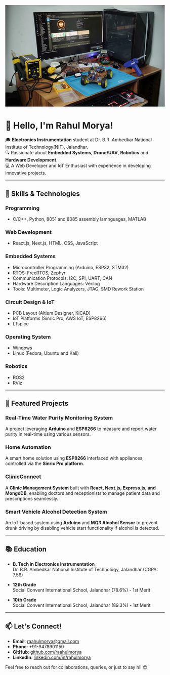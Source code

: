 ![Work Desk](Desk.jpg)
# 👋 Hello, I'm Rahul Morya!  

🎓 **Electronics Instrumentation** student at Dr. B.R. Ambedkar National Institute of Technology(NIT), Jalandhar.  
🔍 Passionate about **Embedded Systems**, **Drone/UAV**, **Robotics** and **Hardware Development**.  
💻 A Web Developer and IoT Enthusiast with experience in developing innovative projects.  

---

## 🚀 Skills & Technologies  

### Programming  
- C/C++, Python, 8051 and 8085 assembly lamnguages, MATLAB  

### Web Development  
- React.js, Next.js, HTML, CSS, JavaScript  

### Embedded Systems  
- Microcontroller Programming (Arduino, ESP32, STM32)  
- RTOS: FreeRTOS, Zephyr  
- Communication Protocols: I2C, SPI, UART, CAN  
- Hardware Description Languages: Verilog  
- Tools: Multimeter, Logic Analyzers, JTAG, SMD Rework Station  

### Circuit Design & IoT  
- PCB Layout (Altium Designer, KiCAD)  
- IoT Platforms (Sinric Pro, AWS IoT, ESP8266)
- LTspice
  
### Operating System
- Windows
- Linux (Fedora, Ubuntu and Kali)

### Robotics
- ROS2
- RViz
---

## 🌟 Featured Projects  

### Real-Time Water Purity Monitoring System  
A project leveraging **Arduino** and **ESP8266** to measure and report water purity in real-time using various sensors.  

### Home Automation  
A smart home solution using **ESP8266** interfaced with appliances, controlled via the **Sinric Pro platform**.  

### ClinicConnect  
A **Clinic Management System** built with **React, Next.js, Express.js, and MongoDB**, enabling doctors and receptionists to manage patient data and prescriptions seamlessly.  

### Smart Vehicle Alcohol Detection System  
An IoT-based system using **Arduino** and **MQ3 Alcohol Sensor** to prevent drunk driving by disabling vehicle start functionality if alcohol is detected.  



---


## 📚 Education  

- **B. Tech in Electronics Instrumentation**  
  Dr. B.R. Ambedkar National Institute of Technology, Jalandhar (CGPA: 7.56)  

- **12th Grade**  
  Social Convent International School, Jalandhar (78.6%) - 1st Merit  

- **10th Grade**  
  Social Convent International School, Jalandhar (89.3%)  - 1st Merit  

---

## 📫 Let's Connect!  

- **Email**: raahulmorya@gmail.com  
- **Phone**: +91-9478901150  
- **GitHub**: [github.com/raahulmorya](https://github.com/raahulmorya)  
- **LinkedIn**: [linkedin.com/in/rahulmorya](https://www.linkedin.com/in/rahulmorya)  

Feel free to reach out for collaborations, queries, or just to say hi! 😊  
